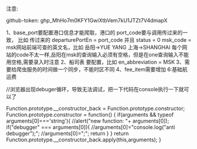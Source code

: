 注意:

github-token: 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

1、base_port要配置港口信息才能爬取，港口的 port_code要与调用传过来的一致，
    比如 传过来的 departurePortEn = port_code 并且 status = 0
    msk_code = msk网站前端可查的英文名，比如 岳阳->YUE YANG   上海->SHANGHAI
    每个网站的code不太一样,岳阳在msk的查询输入必须有空格，但是在one查询输入不能用空格,需要录入时注意
2、船司表 要配置，比如 en_abbreviation = MSK
3、需要给爬虫服务的时间做一个同步，不能时区不同
4、fee_item需要增加  6:基础航运费







//浏览器出现debuger循环，导致无法调试，把一下代码在console执行一下就可以了

Function.prototype.__constructor_back = Function.prototype.constructor;
Function.prototype.constructor = function() {
    if(arguments && typeof arguments[0]==='string'){
        //alert("new function: "+ arguments[0]);
        if("debugger" === arguments[0]){
            //arguments[0]="console.log(\"anti debugger\");";
            //arguments[0]=";";
            return
        }
    }
   return Function.prototype.__constructor_back.apply(this,arguments);
}